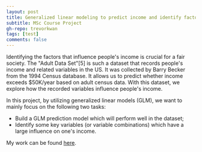 ```yaml
---
layout: post
title: Generalized linear modeling to predict income and identify factors that influence income. 
subtitle: MSc Course Project
gh-repo: trevorkwan
tags: [test]
comments: false
---
```


Identifying the factors that influence people's income is crucial for a fair society. The "Adult Data Set"[5] is such a dataset that records people's income and related variables in the US. It was collected by Barry Becker from the 1994 Census database. It allows us to predict whether income exceeds \$50K/year based on adult census data. With this dataset, we explore how the recorded variables influence people's income.

In this project, by utilizing generalized linear models (GLM), we want to mainly focus on the following two tasks:
* Build a GLM prediction model which will perform well in the dataset;
* Identify some key variables (or variable combinations) which have a large influence on one's income.

My work can be found [here](https://github.com/trevorkwan/Generalized-Linear-Modeling-Project-STAT-538A).

